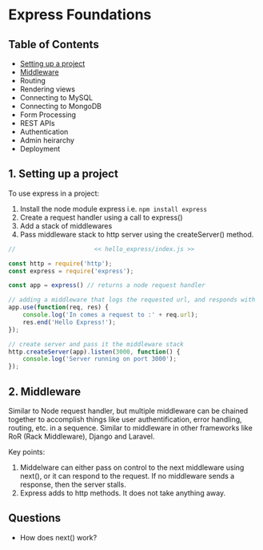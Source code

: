 # Express Foundations

## Table of Contents
- [Setting up a project](#1-setting-up-a-project)
- [Middleware](#2-middleware)
- Routing
- Rendering views
- Connecting to MySQL
- Connecting to MongoDB
- Form Processing
- REST APIs
- Authentication
- Admin heirarchy
- Deployment

## 1. Setting up a project
To use express in a project:
1. Install the node module express i.e. ``` npm install express ```
2. Create a request handler using a call to express()
3. Add a stack of middlewares
4. Pass middleware stack to http server using the createServer() method.

```javascript
//                      << hello_express/index.js >>

const http = require('http');
const express = require('express');

const app = express() // returns a node request handler

// adding a middleware that logs the requested url, and responds with 'Hello Express'
app.use(function(req, res) {
    console.log('In comes a request to :' + req.url);
    res.end('Hello Express!');
});

// create server and pass it the middleware stack
http.createServer(app).listen(3000, function() {
    console.log('Server running on port 3000');
});
```




## 2. Middleware
Similar to Node request handler, but multiple middleware can be chained together to accomplish things like user authentification, error handling, routing, etc. in a sequence. Similar to middleware in other frameworks like RoR (Rack Middleware), Django and Laravel.

Key points:
1. Middelware can either pass on control to the next middleware using next(), or it can respond to the request. If no middleware sends a response, then the server stalls.
2. Express adds to http methods. It does not take anything away.



## Questions
- How does next() work?
